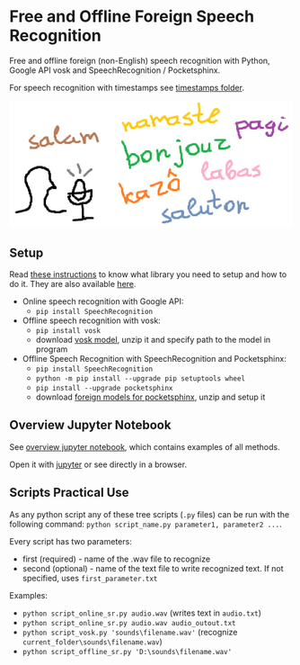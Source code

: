 # Free and Offline Foreign Speech Recognition

Free and offline foreign (non-English) speech recognition with Python, Google API vosk and SpeechRecognition / Pocketsphinx.

For speech recognition with timestamps see [timestamps folder](https://gitlab.com/Winston-90/foreign_speech_recognition/-/tree/main/timestamps).

![foreign_speech_recognition_preview.jpg](./img/foreign_speech_recognition_preview.jpg)

## Setup

Read [these instructions](https://medium.com/@andimid/offline-foreign-speech-recognition-32d8d63de2dc) to know what library you need to setup and how to do it. They are also available [here](https://gitlab.com/Winston-90/foreign_speech_recognition/-/blob/main/tutorial.md).

- Online speech recognition with Google API:
  - `pip install SpeechRecognition`
- Offline speech recognition with vosk:
  - `pip install vosk`
  - download [vosk model](https://alphacephei.com/vosk/models), unzip it and specify path to the model in program
- Offline Speech Recognition with SpeechRecognition and Pocketsphinx:
  - `pip install SpeechRecognition`
  - `python -m pip install --upgrade pip setuptools wheel`
  - `pip install --upgrade pocketsphinx`
  - download [foreign models for pocketsphinx](https://sourceforge.net/projects/cmusphinx/files/Acoustic%20and%20Language%20Models/), unzip and setup it

## Overview Jupyter Notebook

See [overview jupyter notebook](https://gitlab.com/Winston-90/foreign_speech_recognition/-/blob/main/speech_recognition_python.ipynb), which contains examples of all methods.

Open it with [jupyter](https://jupyter.org/) or see directly in a browser.

## Scripts Practical Use 

As any python script any of these tree scripts (`.py` files) can be run with the following command: `python script_name.py parameter1, parameter2 ...`.

Every script has two parameters:
- first (required) - name of the .wav file to recognize
- second (optional) - name of the text file to write recognized text. If not specified, uses `first_parameter.txt`

Examples:
- `python script_online_sr.py audio.wav` (writes text in `audio.txt`)
- `python script_online_sr.py audio.wav audio_outout.txt`
- `python script_vosk.py 'sounds\filename.wav'` (recognize `current_folder\sounds\filename.wav`)
- `python script_offline_sr.py 'D:\sounds\filename.wav'`
